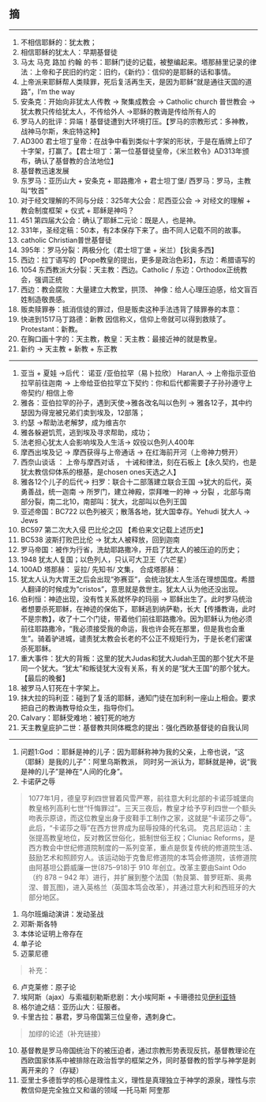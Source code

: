 ## 摘
----


1. 不相信耶稣的：犹太教；
2. 相信耶稣的犹太人：早期基督徒
3. 马太 马克 路加 约翰 的书：耶稣门徒的记载，被整编起来。塔那赫里记录的律法：上帝和子民旧的约定：旧约，《新约》：信仰的是耶稣的话和事情。
4. 上帝派来耶稣帮人类赎罪，死后复活再生天，是因为耶稣“就是通往天国的道路”，I’m the way
5. 安条克：开始向非犹太人传教 -> 聚集成教会 -> Catholic church 普世教会 -> 犹太教只传给犹太人，不传给外人 ->耶稣的教诲是传给所有人的
6. 罗马人的批评：异端！基督徒遭到大环境打压。【罗马的宗教形式：多神教，战神马尔斯，朱庇特这种】
7. AD300 君士坦丁皇帝：在战争中看到类似十字架的形状，于是在盾牌上印了十字架，打赢了。【君士坦丁：第一位基督徒皇帝，《米兰敕令》AD313年颁布，确认了基督教的合法地位】
8. 基督教迅速发展
9. 东罗马：亚历山大 + 安条克 + 耶路撒冷 + 君士坦丁堡/ 西罗马：罗马，主教叫“牧首”
10. 对于经文理解的不同与分歧：325年大公会：尼西亚公会 -> 对经文的理解 + 教会制度框架 + 仪式 + 耶稣是神吗？
11. 451 第四届大公会：确认了耶稣二元论：既是人，也是神。
12. 331年，圣经定稿：50本，有2本保存下来了。由不同人记载不同的故事。
13. catholic Christian普世基督徒
14. 395年：罗马分裂：两极分化（君士坦丁堡 + 米兰）【狄奥多西】
15. 西边：拉丁语写的【Pope教皇的提出，更多是政治色彩】，东边：希腊语写的
16. 1054 东西教派大分裂：天主教：西边。Catholic / 东边：Orthodox正统教会，强调正统
17. 西边：教会腐败：大量建立大教堂，拱顶、 神像：给人心理压迫感，给文盲百姓制造敬畏感。
18. 贩卖赎罪券：抵消信徒的罪过，但是贩卖这种手法违背了赎罪券的本意：
19. 快进到1517马丁路德：新教 因信称义，信仰上帝就可以得到救赎了。Protestant：新教。
20. 在胸口画十字的：天主教，教皇：天主教：最接近神的就是教皇。
21. 新约 -> 天主教 + 新教 + 东正教

-----


1. 亚当 + 夏娃 ->后代： 诺亚 /亚伯拉罕（易卜拉欣） Haran人 -> 上帝指示亚伯拉罕前往迦南 -> 上帝给亚伯拉罕立下契约：你和后代都需要子子孙孙遵守上帝契约/ 相信上帝
2. 雅各：亚伯拉罕的孙子，遇到天使->雅各改名叫以色列 -> 雅各12子，其中约瑟因为得宠被兄弟们卖到埃及，12部落；
3. 约瑟 ->帮助法老解梦，成为维吉尔
4. 雅各躲避饥荒，逃到埃及寻求帮助，成功；
5. 法老担心犹太人会影响埃及人生活-> 奴役以色列人400年
6. 摩西出埃及记 -> 摩西获得与上帝通话 -> 在红海前开河（上帝神力劈开）
7. 西奈山谈话 ： 上帝与摩西对话 ， 十诫和律法，刻在石板上【永久契约，也是犹太教信仰体系的根基，是chosen ones天选之人】
8. 雅各12个儿子的后代-> 扫罗：联合十二部落建立联合王国 ->犹大的后代，英勇善战，统一迦南 -> 所罗门，建立神殿，崇拜唯一的神 -> 分裂 ，北部与南部分裂，南二北10，南部叫：犹大，北部叫以色列王国
9. 亚述帝国：BC722 以色列被灭；散落各地，犹大国幸存。Yehudi 犹大人 -> Jews
10. BC597 第二次大入侵 巴比伦之囚 【希伯来文记载上述历史】
11. BC538 波斯打败巴比伦 -> 犹太人被释放，回到迦南
12. 罗马帝国：被作为行省，洗劫耶路撒冷，开启了犹太人的被压迫的历史；
13. 1948 犹太人复国；以色列人，只认可大卫王（六芒星）
14. 100AD 塔那赫： 妥拉/ 先知书/ 文集， 合成塔那赫：
15. 犹太人认为大胃王之后会出现“弥赛亚”，会统治犹太人生活在理想国度。希腊人翻译的时候成为“cristos”，意思就是救世主。犹太人认为他还没出现。
16. 伯利恒：神迹出现，没有性关系就怀孕的玛丽 -> 耶稣出生了。此时罗马统治者想要杀死耶稣，在神迹的保佑下，耶稣逃到纳萨勒，长大【传播教诲，此时不是宗教】，收了十二个门徒，带着他们前往耶路撒冷。因为耶稣认为他必须前往耶路撒冷，“我必须接受我的命运，我也许会死在那里，但是我也会重生”。骑着驴进城，谴责犹太教会长老的不公正不规矩行为，于是长老们密谋杀死耶稣。
17. 重大事件：犹大的背叛：这里的犹大Judas和犹大Judah王国的那个犹大不是同一个犹大。“犹太”和叛徒犹大没有关系，有关的是“犹大王国”的那个犹大。【最后的晚餐】
18. 被罗马人钉死在十字架上。
19. 抹大拉的玛利亚：碰到了复活的耶稣，通知门徒在加利利一座山上相会。要求把自己的教诲教导给众生，指导你们。
20. Calvary：耶稣受难地：被钉死的地方
21. 天主教皇庇护二世：基督教共同体概念的提出：强化西欧基督徒的自我认同


------


1. 问题1:God ：耶稣是神的儿子：因为耶稣称神为我的父亲，上帝也说，“这（耶稣）是我的儿子”：阿里乌斯教派， 同时另一派认为，耶稣就是神，说“我是神的儿子”是神在“人间的化身”。
2. 卡诺萨之辱
> 1077年1月，德皇亨利四世冒着风雪严寒，前往意大利北部的卡诺莎城堡向教皇格列高利七世“忏悔罪过”。三天三夜后，教皇才给予亨利四世一个额头吻表示原谅，而这位教皇出身于皮鞋手工制作之家，这就是“卡诺莎之辱”。此后，“卡诺莎之辱”在西方世界成为屈辱投降的代名词。
> 克吕尼运动：主张提高教皇地位，反对教区世俗化，抵制世俗王权；Cluniac Reforms，是西方教会中世纪修道院制度的一系列变革，重点是恢复传统的修道院生活、鼓励艺术和照顾穷人。该运动始于克鲁尼修道院的本笃会修道院，该修道院由阿基坦公爵威廉一世(875–918)于 910 年创立。改革主要由Saint Odo（约 878 – 942 年）进行，并扩展到整个法国（勃艮第、普罗旺斯、奥弗涅、普瓦图)，进入英格兰（英国本笃会改革），并通过意大利和西班牙的大部分地区。
1. 乌尔班煽动演讲：发动圣战
2. 邓斯·斯各特
3. 本体论证明上帝存在
4. 单子论
5. 迈蒙尼德
> 补充：
6. 卢克莱修：原子论
7.  埃阿斯（ajax）与索福刻勒斯悲剧：大小埃阿斯 + 卡珊德拉见[伊利亚特](../Poems/Illiad.md)
8.  格尔迪之结：亚历山大：征服者。
9.  卡里古拉：暴君，罗马帝国第三位皇帝，遇刺身亡。
> 加缪的论述（补充链接）
10. 基督教是罗马帝国统治下的被压迫者，通过宗教形势表现反抗，基督教理论在西欧国家体系中被排除在政治哲学的框架之外，同时基督教的哲学与神学是剥离开来的？（存疑）
11. 亚里士多德哲学的核心是理性主义，理性是真理独立于神学的源泉，理性与宗教信仰是完全独立又和谐的领域 —托马斯 阿奎那
